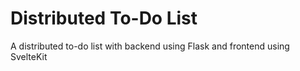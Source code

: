 # Distributed To-Do List
A distributed to-do list with backend using Flask and frontend using SvelteKit
